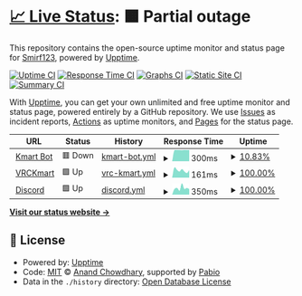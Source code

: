 # [📈 Live Status](https://kmartstatus.smirf123.dev): <!--live status--> **🟧 Partial outage**

This repository contains the open-source uptime monitor and status page for [Smirf123](https://kmartstatus.smirf123.dev), powered by [Upptime](https://github.com/upptime/upptime).

[![Uptime CI](https://github.com/Smirf123/Kekmart_Uptime-Monitor/workflows/Uptime%20CI/badge.svg)](https://github.com/Smirf123/Kekmart_Uptime-Monitor/actions?query=workflow%3A%22Uptime+CI%22)
[![Response Time CI](https://github.com/Smirf123/Kekmart_Uptime-Monitor/workflows/Response%20Time%20CI/badge.svg)](https://github.com/Smirf123/Kekmart_Uptime-Monitor/actions?query=workflow%3A%22Response+Time+CI%22)
[![Graphs CI](https://github.com/Smirf123/Kekmart_Uptime-Monitor/workflows/Graphs%20CI/badge.svg)](https://github.com/Smirf123/Kekmart_Uptime-Monitor/actions?query=workflow%3A%22Graphs+CI%22)
[![Static Site CI](https://github.com/Smirf123/Kekmart_Uptime-Monitor/workflows/Static%20Site%20CI/badge.svg)](https://github.com/Smirf123/Kekmart_Uptime-Monitor/actions?query=workflow%3A%22Static+Site+CI%22)
[![Summary CI](https://github.com/Smirf123/Kekmart_Uptime-Monitor/workflows/Summary%20CI/badge.svg)](https://github.com/Smirf123/Kekmart_Uptime-Monitor/actions?query=workflow%3A%22Summary+CI%22)

With [Upptime](https://upptime.js.org), you can get your own unlimited and free uptime monitor and status page, powered entirely by a GitHub repository. We use [Issues](https://github.com/Smirf123/Kekmart_Uptime-Monitor/issues) as incident reports, [Actions](https://github.com/Smirf123/Kekmart_Uptime-Monitor/actions) as uptime monitors, and [Pages](https://kmartstatus.smirf123.dev) for the status page.

<!--start: status pages-->
<!-- This summary is generated by Upptime (https://github.com/upptime/upptime) -->
<!-- Do not edit this manually, your changes will be overwritten -->
<!-- prettier-ignore -->
| URL | Status | History | Response Time | Uptime |
| --- | ------ | ------- | ------------- | ------ |
| <img alt="" src="https://icons.duckduckgo.com/ip3/kekmart.smirf123.dev.ico" height="13"> [Kmart Bot](https://kekmart.smirf123.dev/kekbot/status) | 🟥 Down | [kmart-bot.yml](https://github.com/Smirf123/Kekmart-Uptime-Monitor/commits/HEAD/history/kmart-bot.yml) | <details><summary><img alt="Response time graph" src="./graphs/kmart-bot/response-time-week.png" height="20"> 300ms</summary><br><a href="https://kmartstatus.smirf123.dev/history/kmart-bot"><img alt="Response time 300" src="https://img.shields.io/endpoint?url=https%3A%2F%2Fraw.githubusercontent.com%2FSmirf123%2FKekmart-Uptime-Monitor%2FHEAD%2Fapi%2Fkmart-bot%2Fresponse-time.json"></a><br><a href="https://kmartstatus.smirf123.dev/history/kmart-bot"><img alt="24-hour response time 300" src="https://img.shields.io/endpoint?url=https%3A%2F%2Fraw.githubusercontent.com%2FSmirf123%2FKekmart-Uptime-Monitor%2FHEAD%2Fapi%2Fkmart-bot%2Fresponse-time-day.json"></a><br><a href="https://kmartstatus.smirf123.dev/history/kmart-bot"><img alt="7-day response time 300" src="https://img.shields.io/endpoint?url=https%3A%2F%2Fraw.githubusercontent.com%2FSmirf123%2FKekmart-Uptime-Monitor%2FHEAD%2Fapi%2Fkmart-bot%2Fresponse-time-week.json"></a><br><a href="https://kmartstatus.smirf123.dev/history/kmart-bot"><img alt="30-day response time 300" src="https://img.shields.io/endpoint?url=https%3A%2F%2Fraw.githubusercontent.com%2FSmirf123%2FKekmart-Uptime-Monitor%2FHEAD%2Fapi%2Fkmart-bot%2Fresponse-time-month.json"></a><br><a href="https://kmartstatus.smirf123.dev/history/kmart-bot"><img alt="1-year response time 300" src="https://img.shields.io/endpoint?url=https%3A%2F%2Fraw.githubusercontent.com%2FSmirf123%2FKekmart-Uptime-Monitor%2FHEAD%2Fapi%2Fkmart-bot%2Fresponse-time-year.json"></a></details> | <details><summary><a href="https://kmartstatus.smirf123.dev/history/kmart-bot">10.83%</a></summary><a href="https://kmartstatus.smirf123.dev/history/kmart-bot"><img alt="All-time uptime 10.83%" src="https://img.shields.io/endpoint?url=https%3A%2F%2Fraw.githubusercontent.com%2FSmirf123%2FKekmart-Uptime-Monitor%2FHEAD%2Fapi%2Fkmart-bot%2Fuptime.json"></a><br><a href="https://kmartstatus.smirf123.dev/history/kmart-bot"><img alt="24-hour uptime 10.83%" src="https://img.shields.io/endpoint?url=https%3A%2F%2Fraw.githubusercontent.com%2FSmirf123%2FKekmart-Uptime-Monitor%2FHEAD%2Fapi%2Fkmart-bot%2Fuptime-day.json"></a><br><a href="https://kmartstatus.smirf123.dev/history/kmart-bot"><img alt="7-day uptime 10.83%" src="https://img.shields.io/endpoint?url=https%3A%2F%2Fraw.githubusercontent.com%2FSmirf123%2FKekmart-Uptime-Monitor%2FHEAD%2Fapi%2Fkmart-bot%2Fuptime-week.json"></a><br><a href="https://kmartstatus.smirf123.dev/history/kmart-bot"><img alt="30-day uptime 10.83%" src="https://img.shields.io/endpoint?url=https%3A%2F%2Fraw.githubusercontent.com%2FSmirf123%2FKekmart-Uptime-Monitor%2FHEAD%2Fapi%2Fkmart-bot%2Fuptime-month.json"></a><br><a href="https://kmartstatus.smirf123.dev/history/kmart-bot"><img alt="1-year uptime 10.83%" src="https://img.shields.io/endpoint?url=https%3A%2F%2Fraw.githubusercontent.com%2FSmirf123%2FKekmart-Uptime-Monitor%2FHEAD%2Fapi%2Fkmart-bot%2Fuptime-year.json"></a></details>
| <img alt="" src="https://icons.duckduckgo.com/ip3/vrckmart.com.ico" height="13"> [VRCKmart](https://vrckmart.com) | 🟩 Up | [vrc-kmart.yml](https://github.com/Smirf123/Kekmart-Uptime-Monitor/commits/HEAD/history/vrc-kmart.yml) | <details><summary><img alt="Response time graph" src="./graphs/vrc-kmart/response-time-week.png" height="20"> 161ms</summary><br><a href="https://kmartstatus.smirf123.dev/history/vrc-kmart"><img alt="Response time 161" src="https://img.shields.io/endpoint?url=https%3A%2F%2Fraw.githubusercontent.com%2FSmirf123%2FKekmart-Uptime-Monitor%2FHEAD%2Fapi%2Fvrc-kmart%2Fresponse-time.json"></a><br><a href="https://kmartstatus.smirf123.dev/history/vrc-kmart"><img alt="24-hour response time 161" src="https://img.shields.io/endpoint?url=https%3A%2F%2Fraw.githubusercontent.com%2FSmirf123%2FKekmart-Uptime-Monitor%2FHEAD%2Fapi%2Fvrc-kmart%2Fresponse-time-day.json"></a><br><a href="https://kmartstatus.smirf123.dev/history/vrc-kmart"><img alt="7-day response time 161" src="https://img.shields.io/endpoint?url=https%3A%2F%2Fraw.githubusercontent.com%2FSmirf123%2FKekmart-Uptime-Monitor%2FHEAD%2Fapi%2Fvrc-kmart%2Fresponse-time-week.json"></a><br><a href="https://kmartstatus.smirf123.dev/history/vrc-kmart"><img alt="30-day response time 161" src="https://img.shields.io/endpoint?url=https%3A%2F%2Fraw.githubusercontent.com%2FSmirf123%2FKekmart-Uptime-Monitor%2FHEAD%2Fapi%2Fvrc-kmart%2Fresponse-time-month.json"></a><br><a href="https://kmartstatus.smirf123.dev/history/vrc-kmart"><img alt="1-year response time 161" src="https://img.shields.io/endpoint?url=https%3A%2F%2Fraw.githubusercontent.com%2FSmirf123%2FKekmart-Uptime-Monitor%2FHEAD%2Fapi%2Fvrc-kmart%2Fresponse-time-year.json"></a></details> | <details><summary><a href="https://kmartstatus.smirf123.dev/history/vrc-kmart">100.00%</a></summary><a href="https://kmartstatus.smirf123.dev/history/vrc-kmart"><img alt="All-time uptime 100.00%" src="https://img.shields.io/endpoint?url=https%3A%2F%2Fraw.githubusercontent.com%2FSmirf123%2FKekmart-Uptime-Monitor%2FHEAD%2Fapi%2Fvrc-kmart%2Fuptime.json"></a><br><a href="https://kmartstatus.smirf123.dev/history/vrc-kmart"><img alt="24-hour uptime 100.00%" src="https://img.shields.io/endpoint?url=https%3A%2F%2Fraw.githubusercontent.com%2FSmirf123%2FKekmart-Uptime-Monitor%2FHEAD%2Fapi%2Fvrc-kmart%2Fuptime-day.json"></a><br><a href="https://kmartstatus.smirf123.dev/history/vrc-kmart"><img alt="7-day uptime 100.00%" src="https://img.shields.io/endpoint?url=https%3A%2F%2Fraw.githubusercontent.com%2FSmirf123%2FKekmart-Uptime-Monitor%2FHEAD%2Fapi%2Fvrc-kmart%2Fuptime-week.json"></a><br><a href="https://kmartstatus.smirf123.dev/history/vrc-kmart"><img alt="30-day uptime 100.00%" src="https://img.shields.io/endpoint?url=https%3A%2F%2Fraw.githubusercontent.com%2FSmirf123%2FKekmart-Uptime-Monitor%2FHEAD%2Fapi%2Fvrc-kmart%2Fuptime-month.json"></a><br><a href="https://kmartstatus.smirf123.dev/history/vrc-kmart"><img alt="1-year uptime 100.00%" src="https://img.shields.io/endpoint?url=https%3A%2F%2Fraw.githubusercontent.com%2FSmirf123%2FKekmart-Uptime-Monitor%2FHEAD%2Fapi%2Fvrc-kmart%2Fuptime-year.json"></a></details>
| <img alt="" src="https://icons.duckduckgo.com/ip3/discord.gg.ico" height="13"> [Discord](https://discord.gg/kmart) | 🟩 Up | [discord.yml](https://github.com/Smirf123/Kekmart-Uptime-Monitor/commits/HEAD/history/discord.yml) | <details><summary><img alt="Response time graph" src="./graphs/discord/response-time-week.png" height="20"> 350ms</summary><br><a href="https://kmartstatus.smirf123.dev/history/discord"><img alt="Response time 350" src="https://img.shields.io/endpoint?url=https%3A%2F%2Fraw.githubusercontent.com%2FSmirf123%2FKekmart-Uptime-Monitor%2FHEAD%2Fapi%2Fdiscord%2Fresponse-time.json"></a><br><a href="https://kmartstatus.smirf123.dev/history/discord"><img alt="24-hour response time 350" src="https://img.shields.io/endpoint?url=https%3A%2F%2Fraw.githubusercontent.com%2FSmirf123%2FKekmart-Uptime-Monitor%2FHEAD%2Fapi%2Fdiscord%2Fresponse-time-day.json"></a><br><a href="https://kmartstatus.smirf123.dev/history/discord"><img alt="7-day response time 350" src="https://img.shields.io/endpoint?url=https%3A%2F%2Fraw.githubusercontent.com%2FSmirf123%2FKekmart-Uptime-Monitor%2FHEAD%2Fapi%2Fdiscord%2Fresponse-time-week.json"></a><br><a href="https://kmartstatus.smirf123.dev/history/discord"><img alt="30-day response time 350" src="https://img.shields.io/endpoint?url=https%3A%2F%2Fraw.githubusercontent.com%2FSmirf123%2FKekmart-Uptime-Monitor%2FHEAD%2Fapi%2Fdiscord%2Fresponse-time-month.json"></a><br><a href="https://kmartstatus.smirf123.dev/history/discord"><img alt="1-year response time 350" src="https://img.shields.io/endpoint?url=https%3A%2F%2Fraw.githubusercontent.com%2FSmirf123%2FKekmart-Uptime-Monitor%2FHEAD%2Fapi%2Fdiscord%2Fresponse-time-year.json"></a></details> | <details><summary><a href="https://kmartstatus.smirf123.dev/history/discord">100.00%</a></summary><a href="https://kmartstatus.smirf123.dev/history/discord"><img alt="All-time uptime 100.00%" src="https://img.shields.io/endpoint?url=https%3A%2F%2Fraw.githubusercontent.com%2FSmirf123%2FKekmart-Uptime-Monitor%2FHEAD%2Fapi%2Fdiscord%2Fuptime.json"></a><br><a href="https://kmartstatus.smirf123.dev/history/discord"><img alt="24-hour uptime 100.00%" src="https://img.shields.io/endpoint?url=https%3A%2F%2Fraw.githubusercontent.com%2FSmirf123%2FKekmart-Uptime-Monitor%2FHEAD%2Fapi%2Fdiscord%2Fuptime-day.json"></a><br><a href="https://kmartstatus.smirf123.dev/history/discord"><img alt="7-day uptime 100.00%" src="https://img.shields.io/endpoint?url=https%3A%2F%2Fraw.githubusercontent.com%2FSmirf123%2FKekmart-Uptime-Monitor%2FHEAD%2Fapi%2Fdiscord%2Fuptime-week.json"></a><br><a href="https://kmartstatus.smirf123.dev/history/discord"><img alt="30-day uptime 100.00%" src="https://img.shields.io/endpoint?url=https%3A%2F%2Fraw.githubusercontent.com%2FSmirf123%2FKekmart-Uptime-Monitor%2FHEAD%2Fapi%2Fdiscord%2Fuptime-month.json"></a><br><a href="https://kmartstatus.smirf123.dev/history/discord"><img alt="1-year uptime 100.00%" src="https://img.shields.io/endpoint?url=https%3A%2F%2Fraw.githubusercontent.com%2FSmirf123%2FKekmart-Uptime-Monitor%2FHEAD%2Fapi%2Fdiscord%2Fuptime-year.json"></a></details>

<!--end: status pages-->

[**Visit our status website →**](https://kmartstatus.smirf123.dev)

## 📄 License

- Powered by: [Upptime](https://github.com/upptime/upptime)
- Code: [MIT](./LICENSE) © [Anand Chowdhary](https://anandchowdhary.com), supported by [Pabio](https://pabio.com)
- Data in the `./history` directory: [Open Database License](https://opendatacommons.org/licenses/odbl/1-0/)
